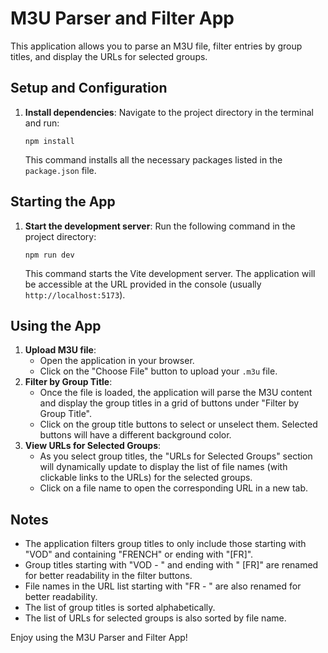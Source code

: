 # M3U Parser and Filter App

This application allows you to parse an M3U file, filter entries by group titles, and display the URLs for selected groups.

## Setup and Configuration

1.  **Install dependencies**:
    Navigate to the project directory in the terminal and run:
    ```shell
    npm install
    ```
    This command installs all the necessary packages listed in the `package.json` file.

## Starting the App

1.  **Start the development server**:
    Run the following command in the project directory:
    ```shell
    npm run dev
    ```
    This command starts the Vite development server. The application will be accessible at the URL provided in the console (usually `http://localhost:5173`).

## Using the App

1.  **Upload M3U file**:
    -   Open the application in your browser.
    -   Click on the "Choose File" button to upload your `.m3u` file.
2.  **Filter by Group Title**:
    -   Once the file is loaded, the application will parse the M3U content and display the group titles in a grid of buttons under "Filter by Group Title".
    -   Click on the group title buttons to select or unselect them. Selected buttons will have a different background color.
3.  **View URLs for Selected Groups**:
    -   As you select group titles, the "URLs for Selected Groups" section will dynamically update to display the list of file names (with clickable links to the URLs) for the selected groups.
    -   Click on a file name to open the corresponding URL in a new tab.

## Notes

-   The application filters group titles to only include those starting with "VOD" and containing "FRENCH" or ending with "[FR]".
-   Group titles starting with "VOD - " and ending with " [FR]" are renamed for better readability in the filter buttons.
-   File names in the URL list starting with "FR - " are also renamed for better readability.
-   The list of group titles is sorted alphabetically.
-   The list of URLs for selected groups is also sorted by file name.

Enjoy using the M3U Parser and Filter App!
